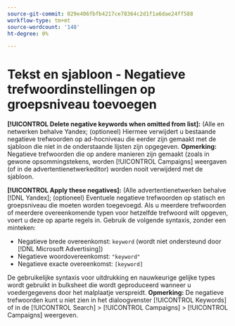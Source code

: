 ```yaml
---
source-git-commit: 029e406fbfb4217ce78364c2d1f1a6dae24ff588
workflow-type: tm+mt
source-wordcount: '148'
ht-degree: 0%

---
```

# Tekst en sjabloon - Negatieve trefwoordinstellingen op groepsniveau toevoegen

**[!UICONTROL Delete negative keywords when omitted from list]:** (Alle en netwerken behalve Yandex; (optioneel) Hiermee verwijdert u bestaande negatieve trefwoorden op ad-hocniveau die eerder zijn gemaakt met de sjabloon die niet in de onderstaande lijsten zijn opgegeven. **Opmerking:** Negatieve trefwoorden die op andere manieren zijn gemaakt (zoals in gewone opsommingstekens, worden [!UICONTROL Campaigns] weergaven (of in de advertentienetwerkeditor) worden nooit verwijderd met de sjabloon.

**[!UICONTROL Apply these negatives]:** (Alle advertentienetwerken behalve [!DNL Yandex]; (optioneel) Eventuele negatieve trefwoorden op statisch en groepsniveau die moeten worden toegevoegd. Als u meerdere trefwoorden of meerdere overeenkomende typen voor hetzelfde trefwoord wilt opgeven, voert u deze op aparte regels in. Gebruik de volgende syntaxis, zonder een minteken:

* Negatieve brede overeenkomst: `keyword` (wordt niet ondersteund door [!DNL Microsoft Advertising])
* Negatieve woordovereenkomst: `"keyword"`
* Negatieve exacte overeenkomst: `[keyword]`

De gebruikelijke syntaxis voor uitdrukking en nauwkeurige gelijke types wordt gebruikt in bulksheet die wordt geproduceerd wanneer u voedergegevens door het malplaatje verspreidt. **Opmerking:** De negatieve trefwoorden kunt u niet zien in het dialoogvenster [!UICONTROL Keywords] of in de [!UICONTROL Search] > [!UICONTROL Campaigns] > [!UICONTROL Campaigns] weergeven.
